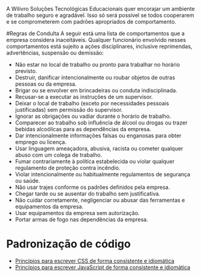 A Wilivro Soluções Tecnológicas Educacionais quer encorajar um ambiente de trabalho seguro e agradável.  Isso só será possível se todos cooperarem e se comprometerem com padrões apropriados de comportamento.

#Regras de Condulta
A seguir está uma lista de comportamentos que a empresa considera inaceitáveis.  Qualquer funcionário envolvido nesses comportamentos está sujeito a ações disciplinares, inclusive reprimendas, advertências, suspensão ou demissão:

* Não estar no local de trabalho ou pronto para trabalhar no horário previsto.
* Destruir, danificar intencionalmente ou roubar objetos de outras pessoas ou da empresa.
* Brigar ou se envolver em brincadeiras ou conduta indisciplinada.
* Recusar-se a executar as instruções de um supervisor.
* Deixar o local de trabalho (exceto por necessidades pessoais justificadas) sem permissão do supervisor.
* Ignorar as obrigações ou vadiar durante o horário de trabalho.
* Comparecer ao trabalho sob influência de álcool ou drogas ou trazer bebidas alcoólicas para as dependências da empresa.
* Dar intencionalmente informações falsas ou enganosas para obter emprego ou licença.
* Usar linguagem ameaçadora, abusiva, racista ou cometer qualquer abuso com um colega de trabalho.
* Fumar contrariamente à política estabelecida ou violar qualquer regulamento de proteção contra incêndio.
* Violar intencionalmente ou habitualmente regulamentos de segurança ou saúde.
* Não usar trajes conforme os padrões definidos pela empresa.
* Chegar tarde ou se ausentar do trabalho sem justificativa.
* Não cuidar corretamente, negligenciar ou abusar das ferramentas e equipamentos da empresa.
* Usar equipamentos da empresa sem autorização.
* Portar armas de fogo nas dependências da empresa.

# Padronização de código

* [Princípios para escrever CSS de forma consistente e idiomática](https://github.com/necolas/idiomatic-css/tree/master/translations/pt-BR)
* [Princípios para escrever JavaScript de forma consistente e idiomática](https://github.com/rwaldron/idiomatic.js/tree/master/translations/pt_BR)
